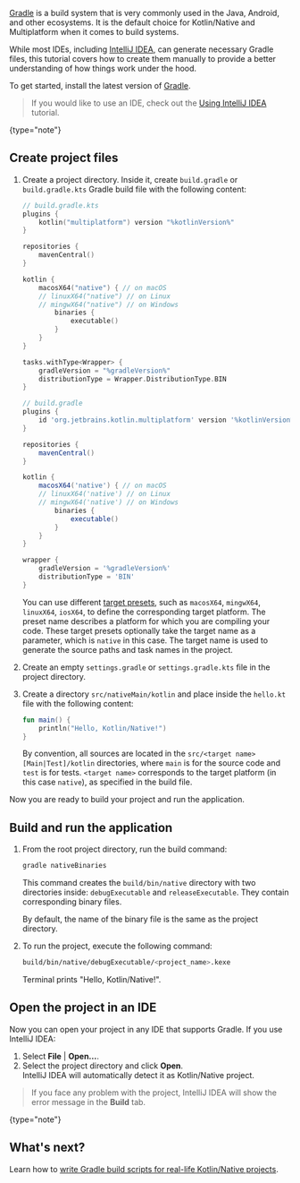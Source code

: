 [//]: # (title: Get started with Kotlin/Native using Gradle)

[Gradle](https://gradle.org) is a build system that is very commonly used in the Java, Android, and other ecosystems. It is the default choice for Kotlin/Native and Multiplatform
when it comes to build systems.

While most IDEs, including [IntelliJ IDEA](https://www.jetbrains.com/idea), can generate necessary Gradle files,
this tutorial covers how to create them manually to provide a better understanding of how things work under the hood.

To get started, install the latest version of [Gradle](https://gradle.org/install/).

> If you would like to use an IDE, check out the [Using IntelliJ IDEA](native-get-started.md) tutorial.
> 
{type="note"}

## Create project files

1. Create a project directory. Inside it, create `build.gradle` or `build.gradle.kts` Gradle build file with the following content:

    <tabs group="build-script">
    <tab title="Kotlin" group-key="kotlin">

    ```kotlin
    // build.gradle.kts
    plugins {
        kotlin("multiplatform") version "%kotlinVersion%"
    }

    repositories {
        mavenCentral()
    }

    kotlin {
        macosX64("native") { // on macOS
        // linuxX64("native") // on Linux
        // mingwX64("native") // on Windows
            binaries {
                executable()
            }
        }
    }

    tasks.withType<Wrapper> {
        gradleVersion = "%gradleVersion%"
        distributionType = Wrapper.DistributionType.BIN
    }
    ```

    </tab>
    <tab title="Groovy" group-key="groovy">

    ```groovy
    // build.gradle
    plugins {
        id 'org.jetbrains.kotlin.multiplatform' version '%kotlinVersion%'
    }

    repositories {
        mavenCentral()
    }

    kotlin {
        macosX64('native') { // on macOS
        // linuxX64('native') // on Linux
        // mingwX64('native') // on Windows
            binaries {
                executable()
            }
        }
    }

    wrapper {
        gradleVersion = '%gradleVersion%'
        distributionType = 'BIN'
    }
    ```

    </tab>
    </tabs>

   You can use different [target presets](native-target-support.md), such as `macosX64`, `mingwX64`, `linuxX64`, `iosX64`,
   to define the corresponding target platform. The preset name describes a platform for which you are compiling your code.
   These target presets optionally take the target name as a parameter, which is `native` in this case.
   The target name is used to generate the source paths and task names in the project.

2. Create an empty `settings.gradle` or `settings.gradle.kts` file in the project directory.

3. Create a directory `src/nativeMain/kotlin` and place inside the `hello.kt` file with the following content:
   
   ```kotlin
   fun main() {
       println("Hello, Kotlin/Native!")
   }
   ```

   By convention, all sources are located in the `src/<target name>[Main|Test]/kotlin` directories, where `main` is for the source code
   and `test` is for tests. `<target name>` corresponds to the target platform (in this case `native`), as specified in the build file.

Now you are ready to build your project and run the application. 

## Build and run the application

1. From the root project directory, run the build command:

   ```bash
   gradle nativeBinaries
   ```

   This command creates the `build/bin/native` directory with two directories inside: `debugExecutable` and `releaseExecutable`. They contain corresponding binary files.  

   By default, the name of the binary file is the same as the project directory. 

2. To run the project, execute the following command:

   ```bash
   build/bin/native/debugExecutable/<project_name>.kexe
   ```

   Terminal prints "Hello, Kotlin/Native!".

## Open the project in an IDE

Now you can open your project in any IDE that supports Gradle. If you use IntelliJ IDEA:

1. Select **File** | **Open...**.
2. Select the project directory and click **Open**.  
   IntelliJ IDEA will automatically detect it as Kotlin/Native project.

> If you face any problem with the project, IntelliJ IDEA will show the error message in the **Build** tab.
>
{type="note"}

## What's next?

Learn how to [write Gradle build scripts for real-life Kotlin/Native projects](multiplatform-dsl-reference.md).


